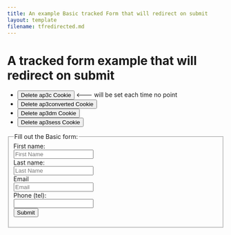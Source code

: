 ```yaml
---
title: An example Basic tracked Form that will redirect on submit
layout: template
filename: tfredirected.md
--- 
```

<!-- Autopilot robert capture code -->
<script>
	window.ap3c = window.ap3c || {};
	var ap3c = window.ap3c;
	ap3c.cmd = ap3c.cmd || [];
	ap3c.cmd.push(function() {
		ap3c.init('YdOVzkqoVlq0G5Pscm9iZXJ0', 'https://capture-api-master.stgautopilotapp.com/');
		ap3c.track({v: 0});
	});
	var s, t; s = document.createElement('script'); s.type = 'text/javascript'; s.src = "https://static.ap3stg.com/capture/master/capture.js";
	t = document.getElementsByTagName('script')[0]; t.parentNode.insertBefore(s, t);
</script>

<script>
let delete_cookie = function(name) {
    document.cookie = name +'=; Path=/; Expires=Thu, 01 Jan 1970 00:00:01 GMT;';
	console.log("Deleted ", name, "cookie");
};
</script>

# A tracked form example that will redirect on submit

* <button onclick="delete_cookie('ap3c')">Delete ap3c Cookie</button> <--- will be set each time no point
* <button onclick="delete_cookie('ap3converted')">Delete ap3converted Cookie</button>
* <button onclick="delete_cookie('ap3dm')">Delete ap3dm Cookie</button>
* <button onclick="delete_cookie('ap3sess')">Delete ap3sess Cookie</button>




<fieldset id="fieldsetidredirect">
    <legend>Fill out the Basic form:</legend>
<form id="redirectform" action="http://www.google.com">
  <label for="fname">First name:</label><br>
  <input type="text" id="fname" name="fname" placeholder="First Name"/><br>
  <label for="lname">Last name:</label><br>
  <input type="text" id="lname" name="lname" placeholder="Last Name"/><br>
  <label for="email">Email</label><br>
  <input type="email" id="email" name="email" placeholder="Email"/><br>
  <label for="phone">Phone (tel):</label><br>
  <input type="tel" id="phone" name="phone"/><br>
   <input id="submitrd" type="submit" value="Submit"/>
</form> 

</fieldset>


